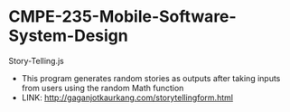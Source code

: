 # CMPE-235-Mobile-Software-System-Design

Story-Telling.js
- This program generates random stories as outputs after taking inputs from users using the random Math function
- LINK: http://gaganjotkaurkang.com/storytellingform.html
